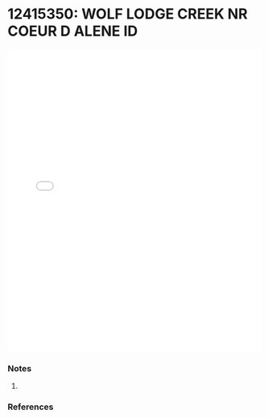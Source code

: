 # 12415350: WOLF LODGE CREEK NR COEUR D ALENE ID

<iframe src="/_static/stations/12415350_fdc.html" width="100%" height="600" frameborder="0"></iframe>

### Notes
1. 

### References

